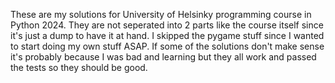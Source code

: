These are my solutions for University of Helsinky programming course in Python 2024. They are not seperated into 2 parts like the course itself since it's just a dump to have it at hand. I skipped the pygame stuff since I wanted to start doing my own stuff ASAP. If some of the solutions don't make sense it's probably because I was bad and learning but they all work and passed the tests so they should be good.

